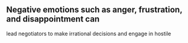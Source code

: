 ## Negative emotions such as anger, frustration, and disappointment can

lead negotiators to make irrational decisions and engage in hostile